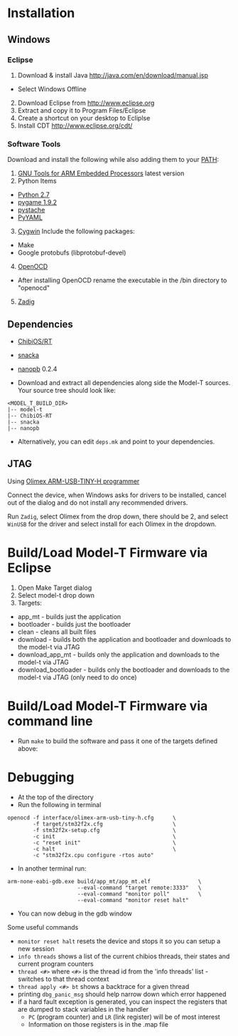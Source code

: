 # Installation

## Windows

### Eclipse

1. Download & install Java http://java.com/en/download/manual.jsp
  * Select Windows Offline
2. Download Eclipse from http://www.eclipse.org
3. Extract and copy it to Program Files/Eclipse
4. Create a shortcut on your desktop to Ecliplse
5. Install CDT http://www.eclipse.org/cdt/

### Software Tools

Download and install the following while also adding them to your [PATH](http://publib.boulder.ibm.com/iseries/v5r2/ic2924/books/5445775168.htm):

1. [GNU Tools for ARM Embedded Processors](https://launchpad.net/gcc-arm-embedded/+download) latest version
2. Python Items
  * [Python 2.7](http://www.python.org/download/releases/2.7/)
  * [pygame 1.9.2](https://bitbucket.org/pygame/pygame/downloads/pygame-1.9.2a0.win32-py2.7.msi)
  * [pystache](https://pypi.python.org/pypi/pystache)
  * [PyYAML](https://pypi.python.org/pypi/PyYAML)
3. [Cygwin](http://www.cygwin.com/) Include the following packages:
  * Make
  * Google protobufs (libprotobuf-devel)
4. [OpenOCD](https://s3.amazonaws.com/uploads.hipchat.com/49452/333815/b9phnhj8sx2wrs8/openocd-0.7.0.7z)
  * After installing OpenOCD rename the executable in the /bin directory to "openocd"
5. [Zadig](http://zadig.akeo.ie/)

## Dependencies

* [ChibiOS/RT](https://github.com/brewbit/ChibiOS-RT/tree/stable_2.4.x)
* [snacka](https://github.com/brewbit/snacka)
* [nanopb](https://code.google.com/p/nanopb) 0.2.4

* Download and extract all dependencies along side the Model-T sources. Your source tree should look like:

```
<MODEL_T_BUILD_DIR>
|-- model-t
|-- ChibiOS-RT
|-- snacka
|-- nanopb
```

* Alternatively, you can edit `deps.mk` and point to your dependencies.

## JTAG

Using [Olimex ARM-USB-TINY-H programmer](https://www.olimex.com/Products/ARM/JTAG/ARM-USB-TINY-H/)

Connect the device, when Windows asks for drivers to be installed,
cancel out of the dialog and do not install any recommended drivers.

Run `Zadig`, select Olimex from the drop down, there should be 2, and
select `WinUSB` for the driver and select install for each Olimex in the
dropdown.

# Build/Load Model-T Firmware via Eclipse

1. Open Make Target dialog
2. Select model-t drop down
3. Targets:
  * app_mt              - builds just the application
  * bootloader          - builds just the bootloader
  * clean               - cleans all built files
  * download            - builds both the application and bootloader and downloads to the model-t via JTAG
  * download_app_mt     - builds only the application and downloads to the model-t via JTAG
  * download_bootloader - builds only the bootloader and downloads to the model-t via JTAG (only need to do once)

# Build/Load Model-T Firmware via command line

* Run `make` to build the software and pass it one of the targets defined above:

# Debugging

* At the top of the directory
* Run the following in terminal

```
openocd -f interface/olimex-arm-usb-tiny-h.cfg      \
        -f target/stm32f2x.cfg                      \
        -f stm32f2x-setup.cfg                       \
        -c init                                     \
        -c "reset init"                             \
        -c halt                                     \
        -c "stm32f2x.cpu configure -rtos auto"
```

* In another terminal run:

```
arm-none-eabi-gdb.exe build/app_mt/app_mt.elf               \
                      --eval-command "target remote:3333"   \
                      --eval-command "monitor poll"         \
                      --eval-command "monitor reset halt"
```

* You can now debug in the gdb window

 Some useful commands

* `monitor reset halt` resets the device and stops it so you can setup a new session
* `info threads` shows a list of the current chibios threads, their states and current program counters
* `thread <#>` where `<#>` is the thread id from the 'info threads' list - switches to that thread context
* `thread apply <#> bt` shows a backtrace for a given thread
* printing `dbg_panic_msg` should help narrow down which error happened
* if a hard fault exception is generated, you can inspect the registers that are dumped to stack variables in the handler
  * `PC` (program counter) and `LR` (link register) will be of most interest
  * Information on those registers is in the .map file

